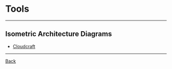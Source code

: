 # Tools

---

## Isometric Architecture Diagrams

- [Cloudcraft](https://www.cloudcraft.co/)

---

[Back](./../readme.md)
